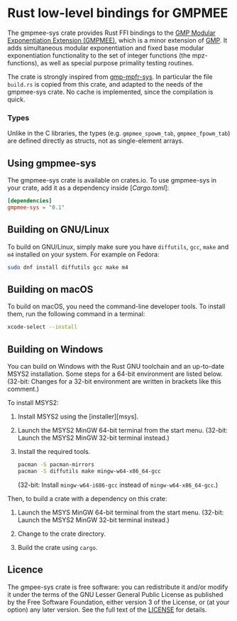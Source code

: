 # Rust low-level bindings for GMPMEE

The gmpmee-sys crate provides Rust FFI bindings to the [GMP Modular Exponentiation Extension (GMPMEE)](https://github.com/verificatum/verificatum-gmpmee), which is a minor extension of [GMP](https://gmplib.org/). It adds simultaneous modular exponentiation and fixed base modular exponentiation functionality to the set of integer functions (the mpz-functions), as well as special purpose primality testing routines.

The crate is strongly inspired from [gmp-mpfr-sys](https://crates.io/crates/gmp-mpfr-sys). In particular the file `build.rs` is copied from this crate, and adapted to the needs of the gmpmee-sys crate. No cache is implemented, since the compilation is quick.

### Types

Unlike in the C libraries, the types (e.g. `gmpmee_spowm_tab`, `gmpmee_fpowm_tab`) are defined directly as structs, not as single-element
arrays.

## Using gmpmee-sys

The gmpmee-sys crate is available on crates.io. To use gmpmee-sys in your crate, add it as a dependency inside [*Cargo.toml*]:

```toml
[dependencies]
gmpmee-sys = "0.1"
```

## Building on GNU/Linux

To build on GNU/Linux, simply make sure you have `diffutils`, `gcc`,
`make` and `m4` installed on your system. For example on Fedora:

```sh
sudo dnf install diffutils gcc make m4
```

## Building on macOS

To build on macOS, you need the command-line developer tools. To
install them, run the following command in a terminal:

```sh
xcode-select --install
```

## Building on Windows

You can build on Windows with the Rust GNU toolchain and an up-to-date
MSYS2 installation. Some steps for a 64-bit environment are listed
below. (32-bit: Changes for a 32-bit environment are written in
brackets like this comment.)

To install MSYS2:

 1. Install MSYS2 using the [installer][msys].

 2. Launch the MSYS2 MinGW 64-bit terminal from the start
    menu. (32-bit: Launch the MSYS2 MinGW 32-bit terminal instead.)

 3. Install the required tools.

    ```sh
    pacman -S pacman-mirrors
    pacman -S diffutils make mingw-w64-x86_64-gcc
    ```

    (32-bit: Install `mingw-w64-i686-gcc` instead of
    `mingw-w64-x86_64-gcc`.)

Then, to build a crate with a dependency on this crate:

 1. Launch the MSYS MinGW 64-bit terminal from the start menu.
    (32-bit: Launch the MSYS2 MinGW 32-bit terminal instead.)

 2. Change to the crate directory.

 3. Build the crate using `cargo`.

## Licence

The gmpee-sys crate is free software: you can redistribute it and/or modify it under the terms of the GNU Lesser General Public License as published by the Free Software Foundation, either version 3 of the License, or (at your option) any later version. See the full text of the [LICENSE](LICENSE.md) for details.
